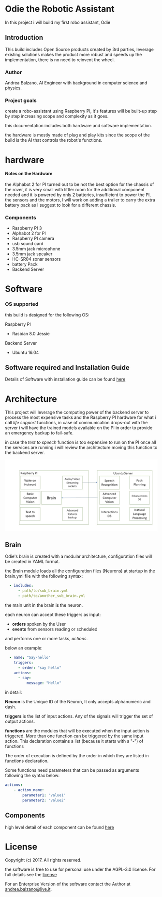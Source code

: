 # Odie the Robotic Assistant

In this project i will build my first robo assistant, Odie

## Introduction

This build includes Open Source products created by 3rd parties, leverage existing solutions makes the product more robust and speeds up the implementation, there is no need to reinvent the wheel.

### Author
Andrea Balzano, AI Engineer with background in computer science and physics.

### Project goals
create a robo-assistant using Raspberry PI, it's features will be built-up step by step increasing scope and complexity as it goes.

this documentation includes both hardware and software implementation.

the hardware is mostly made of plug and play kits since the scope of the build is the AI that controls the robot's functions.

# hardware

#### Notes on the Hardware

the Alphabot 2 for PI turned out to be not the best option for the chassis of the rover, it is very small with littler room for the additional component needed and it is powered by only 2 batteries, insufficient to power the PI, the sensors and the motors, I will work on adding a trailer to carry the extra battery pack as I suggest to look for a different chassis.

### Components

* Raspberry PI 3
* Alphabot 2 for PI
* Raspberry PI camera
* usb sound card
* 3.5mm jack microphone
* 3.5mm jack speaker
* HC-SR04 sonar sensors
* battery Pack
* Backend Server

# Software

### OS supported

this build is designed for the following OS:

Raspberry PI

* Rasbian 8.0 Jessie

Backend Server

* Ubuntu 16.04

## Software required and Installation Guide

Details of Software with installation guide can be found [here](https://github.com/Drea1989/Odie_robo_assistant/blob/master/docs/InstallationGuide.md)

# Architecture

This project will leverage the computing power of the backend server to process the most expensive tasks and the Raspberry PI hardware for what i call *life support* functions,
in case of communication drops-out with the server i will have the trained models available on the PI in order to provide an emergency backup to fail-safe.

in case the *text to speech* function is too expensive to run on the PI once all the services are running i will review the architecture moving this function to the backend server.

![Architecture](https://github.com/Drea1989/Odie_robo_assistant/blob/master/images/architecture%20graph.jpg)

## Brain

Odie's brain is created with a modular architecture, configuration files will be created in YAML format.

the Brain module loads all the configuration files (Neurons) at startup in the brain.yml file with the following syntax:

```YAML
  - includes:
      - path/to/sub_brain.yml
      - path/to/another_sub_brain.yml
```

the main unit in the brain is the neuron.

each neuron can accept these triggers as input:

- __orders__ spoken by the User 
- __events__ from sensors reading or scheduled 

and performs one or more tasks, _actions_.

below an example:

```YAML
  - name: "Say-hello"
    triggers:
      - order: "say hello"
    actions:      
      - say:
          message: "Hello"    
```

in detail:

**Neuron** is the Unique ID of the Neuron, It only accepts alphanumeric and dash.

**triggers** is the list of input actions. Any of the signals will trigger the set of output actions.

**functions** are the modules that will be executed when the input action is triggered. 
More than one function can be triggered by the same input action.
This declaration contains a list (because it starts with a "-") of functions

The order of execution is defined by the order in which they are listed in functions declaration.

Some functions need parameters that can be passed as arguments following the syntax below:

```YAML
actions:
    - action_name:
        parameter1: "value1"
        parameter2: "value2"
```

## Components

high level detail of each component can be found [here](https://github.com/Drea1989/Odie_robo_assistant/blob/master/docs/Components.md)

# License
Copyright (c) 2017. All rights reserved.

the software is free to use for personal use under the AGPL-3.0 license. For full details see the [license](https://github.com/Drea1989/Odie_robo_assistant/blob/master/LICENSE)

For an Enterprise Version of the software contact the Author at <andrea.balzano@live.it>.
